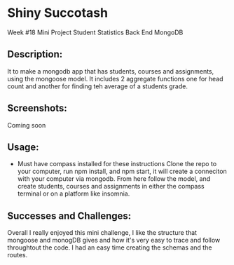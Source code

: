 # Shiny Succotash
Week #18 Mini Project Student Statistics Back End MongoDB

## Description:
It to make a mongodb app that has students, courses and assignments, using the mongoose model. 
It includes 2 aggregate functions one for head count and another for finding teh average of a students grade. 

## Screenshots:
Coming soon 

## Usage:
* Must have compass installed for these instructions
Clone the repo to your computer, run npm install, and npm start, it will create a conneciton with your computer via mongodb. From here follow the model, and create students, courses and assignments in either the compass terminal or on a platform like insomnia. 

## Successes and Challenges:
Overall I really enjoyed this mini challenge, I like the structure that mongoose and monogDB gives and how it's very easy to trace and follow throughtout the code. I had an easy time creating the schemas and the routes. 